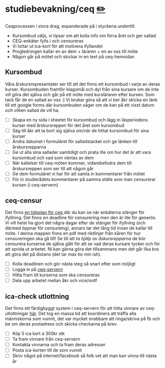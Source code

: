 # studiebevakning/ceq [✏️](https://github.com/Dsek-LTH/srd-testamente/edit/master/./studiebevakning/ceq.md)

Ceqprocessen i stora drag, expanderade på i styckena undertill:

*   Kursombud väljs, vi tipsar om att kolla info om förra året och ger sallad
*   CEQ-enkäter fylls i och censureras
*   Vi lottar ut ica-kort för att motivera ifyllandet
*   Progledningen kallar en av dem + läraren + en av oss till möte
*   Någon går på mötet och skickar in en text på ceq-hemsidan

## Kursombud

Våra årskursrepresentater ser till att det finns ett kursombud i varje av deras kurser. Kursombuden framför klagomål och dyl från sina kursare om de inte vill göra det själva och går på ett möte med kursläraren efter kursen. Som tack får de en sallad av oss :) Vi brukar göra så att vi ber åkr skicka en länk till ett google forms där kursombuden säger om de kan på ett visst datum och vilken sallad de vill ha.

*   [ ] Skapa en ny sida i sheetet för kursombud och lägg in läsperiodens kurser med årskursreppen för det året som kursombud
*   [ ] Säg till åkr att ta bort sig själva om/när de hittat kursombud för sina kurser
*   [ ] Ändra datumet i formuläret för salladstacket och ge länken till årskursrepparna
*   [ ] Ge ut alla sina sallader samtidigt och prata lite om hur det är att vara kursombud och vad som väntas av dem
*   [ ] När kallelser till ceq-möten kommer, vidarebefodra dem till årskursreppen som ser till att någon går
*   [ ] Ge dem formuläret vi har för att samla in kommentarer från mötet
*   [ ] För in studierådets kommentarer på samma ställe som man censurerar kursen (i ceq-servern)

## ceq-censur

Det finns [ en tidsplan för ceq ](https://www.ceq.lth.se/info/tidsplan/) där du kan se när enkäterna stänger för ifyllning. Det finns en deadline för censurering men den är lite för generös. Vi vill helst ha gjort det några dagar efter de stänger för ifyllning (och därmed öppnar för censureing), annars tar det lång tid innan de kallar till möte. I denna mappen finns en pdf med riktlinjer från kåren för hur censureringen ska gå till! Se till att _ta hjälp av åskursrepparna_ de bör censurera kurserna de själva gått för att se vad deras kursare tycker och för att sprida ut arbetet. Ni kan gärna göra det tillsammans men det går lika bra att göra det på distans (det tar max tio min ish).

*   [ ] Kolla deadlinen och gör nästa steg så snart efter som möjligt
*   [ ] Logga in på [ ceq-servern](https://www.ceq.lth.se/)
*   [ ] Hitta fram till kurserna som ska censureras
*   [ ] Dela upp arbetet mellan åkr och vice/ordf

## ica-check utlottning

Det finns ett färdigbyggt system i ceq-servern för att hitta vinnare av ceq-utlottningar [här](https://www.ceq.lth.se/ceq/listor/vinster.php). Det tog en massa tid att koordinera att träffa alla människorna som vunnit, det var mycket snabbare att ringa/skriva på fb och be om deras postadress och skicka checkarna på brev.

*   [ ] Köp 5 ica kort á 300kr stk
*   [ ] Ta fram vinnare från ceq-servern
*   [ ] Kontakta vinnarna och ta fram deras adresser
*   [ ] Posta ica-korten till de som vunnit
*   [ ] Skriv något på internet/facebook så folk vet att man kan vinna till nästa år
